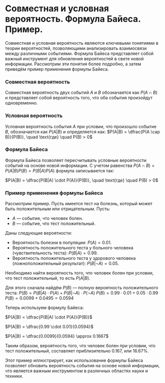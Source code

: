 # Совместная и условная вероятность. Формула Байеса. Пример.

Совместная и условная вероятность являются ключевыми понятиями в теории вероятностей, позволяющими анализировать взаимосвязи между различными событиями. Формула Байеса представляет собой важный инструмент для обновления вероятностей в свете новой информации. Рассмотрим эти понятия более подробно, а затем приведём пример применения формулы Байеса.

### Совместная вероятность

Совместная вероятность двух событий $A$ и $B$ обозначается как $P(A \cap B)$ и представляет собой вероятность того, что оба события произойдут одновременно.

### Условная вероятность

Условная вероятность события $A$ при условии, что произошло событие $B$, обозначается как $P(A|B)$ и определяется как:
$P(A|B) = \dfrac{P(A \cap B)}{P(B)}, \quad \text{где} \quad P(B) > 0$

### Формула Байеса

Формула Байеса позволяет пересчитывать условные вероятности событий на основе новой информации. С учетом равенства $P(A \cap B) = P(A|B) P(B) = P(B|A) P(A)$ формула записывается так:

$P(A|B) = \dfrac{P(B|A) \cdot P(A)}{P(B)}, \quad \text{где} \quad P(B) > 0$

### Пример применения формулы Байеса

Рассмотрим пример. Пусть имеется тест на болезнь, который может быть положительным или отрицательным. Пусть:
- $A$ — событие, что человек болен.
- $B$ — событие, что тест положительный.

Даны следующие вероятности:
- Вероятность болезни в популяции: $P(A) = 0.01$.
- Вероятность положительного теста у больного человека (чувствительность теста): $P(B|A) = 0.99$.
- Вероятность положительного теста у здорового человека (ложноположительный результат): $P(B|\neg A) = 0.05$.

Необходимо найти вероятность того, что человек болен при условии, что тест положительный, то есть $P(A|B)$.

Для этого сначала найдём $P(B)$ — полную вероятность положительного теста:
$P(B) = P(B|A) \cdot P(A) + P(B|\neg A) \cdot P(\neg A)$
$P(B) = 0.99 \cdot 0.01 + 0.05 \cdot 0.99$
$P(B) = 0.0099 + 0.0495 = 0.0594$

Теперь используем формулу Байеса:

$P(A|B) = \dfrac{P(B|A) \cdot P(A)}{P(B)}$

$P(A|B) = \dfrac{0.99 \cdot 0.01}{0.0594}$

$P(A|B) = \dfrac{0.0099}{0.0594} \approx 0.1667$

Таким образом, вероятность того, что человек болен при условии, что тест положительный, составляет приблизительно 0.167, или 16.67%.

Этот пример иллюстрирует, как использование формулы Байеса позволяет обновить вероятность события на основе новой информации, что является важным инструментом в различных областях науки и техники.